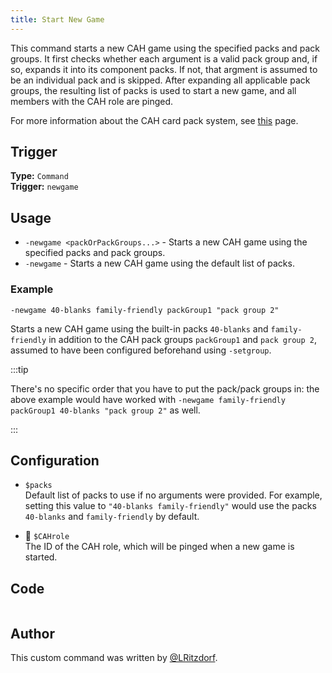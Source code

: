 ```yaml
---
title: Start New Game
---
```


This command starts a new CAH game using the specified packs and pack groups.
It first checks whether each argument is a valid pack group and, if so, expands it into its component packs. If not, that argment is assumed to be an individual pack and is skipped. After expanding all applicable pack groups, the resulting list of packs is used to start a new game, and all members with the CAH role are pinged.

For more information about the CAH card pack system, see [this](overview) page.

## Trigger

**Type:** `Command`<br />
**Trigger:** `newgame`

## Usage

- `-newgame <packOrPackGroups...>` - Starts a new CAH game using the specified packs and pack groups.
- `-newgame` - Starts a new CAH game using the default list of packs.

### Example

```
-newgame 40-blanks family-friendly packGroup1 "pack group 2"
```

Starts a new CAH game using the built-in packs `40-blanks` and `family-friendly` in addition to the CAH pack groups `packGroup1` and `pack group 2`, assumed to have been configured beforehand using `-setgroup`.

:::tip

There's no specific order that you have to put the pack/pack groups in: the above example would have worked with `-newgame family-friendly packGroup1 40-blanks "pack group 2"` as well.

:::

## Configuration

- `$packs`<br />
  Default list of packs to use if no arguments were provided. For example, setting this value to `"40-blanks family-friendly"` would use the packs `40-blanks` and `family-friendly` by default.

- 📌 `$CAHrole`<br />
  The ID of the CAH role, which will be pinged when a new game is started.

## Code

```go file=../../../../src/fun/cah_groups/newgame.go.tmpl

```

## Author

This custom command was written by [@LRitzdorf](https://github.com/LRitzdorf).
